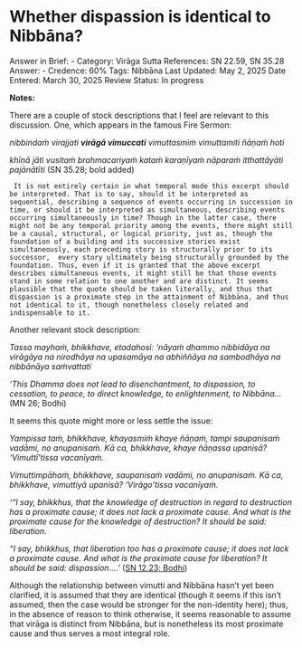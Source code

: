 # Whether dispassion is identical to Nibbāna?

Answer in Brief: -
 Category: Virāga
Sutta References: SN 22.59, SN 35.28
Answer: -
Credence: 60%
Tags: Nibbāna
Last Updated: May 2, 2025
Date Entered: March 30, 2025
Review Status: In progress

**Notes:**

There are a couple of stock descriptions that I feel are relevant to this discussion. One, which appears in the famous Fire Sermon:

*nibbindaṁ virajjati **virāgā vimuccati** vimuttasmiṁ vimuttamiti ñāṇaṁ hoti*

*khīṇā jāti vusitaṁ brahmacariyaṁ kataṁ karaṇīyaṁ nāparaṁ itthattāyāti pajānātīti* (SN 35.28; bold added)

     It is not entirely certain in what temporal mode this excerpt should be interpreted. That is to say, should it be interpreted as sequential, describing a sequence of events occurring in succession in time, or should it be interpreted as simultaneous, describing events occurring simultaneously in time? Though in the latter case, there might not be any temporal priority among the events, there might still be a causal, structural, or logical priority, just as, though the foundation of a building and its successive stories exist simultaneously, each preceding story is structurally prior to its successor,  every story ultimately being structurally grounded by the foundation. Thus, even if it is granted that the above excerpt describes simultaneous events, it might still be that those events stand in some relation to one another and are distinct. It seems plausible that the quote should be taken literally, and thus that dispassion is a proximate step in the attainment of Nibbāna, and thus not identical to it, though nonetheless closely related and indispensable to it.

Another relevant stock description:

*Tassa mayhaṁ, bhikkhave, etadahosi: ‘nāyaṁ dhammo nibbidāya na virāgāya na nirodhāya na upasamāya na abhiññāya na sambodhāya na nibbānāya saṁvattati*

*‘This Dhamma does not lead to disenchantment, to dispassion, to cessation, to peace, to direct knowledge, to enlightenment, to Nibbāna…*(MN 26; Bodhi)

It seems this quote might more or less settle the issue:

*Yampissa taṁ, bhikkhave, khayasmiṁ khaye ñāṇaṁ, tampi saupanisaṁ vadāmi, no anupanisaṁ. Kā ca, bhikkhave, khaye ñāṇassa upanisā? ‘Vimuttī’tissa vacanīyaṁ.* 

*Vimuttimpāhaṁ, bhikkhave, saupanisaṁ vadāmi, no anupanisaṁ. Kā ca, bhikkhave, vimuttiyā upanisā? ‘Virāgo’tissa vacanīyaṁ.*

*‘“I say, bhikkhus, that the knowledge of destruction in regard to destruction has a proximate cause; it does not lack a proximate cause. And what is the proximate cause for the knowledge of destruction? It should be said: liberation.*

*“I say, bhikkhus, that liberation too has a proximate cause; it does not lack a proximate cause. And what is the proximate cause for liberation? It should be said: dispassion….’* ([SN 12.23; Bodhi](https://suttacentral.net/sn12.23/en/bodhi?lang=en&reference=none&highlight=false))

Although the relationship between vimutti and Nibbāna hasn’t yet been clarified, it is assumed that they are identical (though it seems if this isn’t assumed, then the case would be stronger for the non-identity here); thus, in the absence of reason to think otherwise, it seems reasonable to assume that virāga is distinct from Nibbāna, but is nonetheless its most proximate cause and thus serves a most integral role.